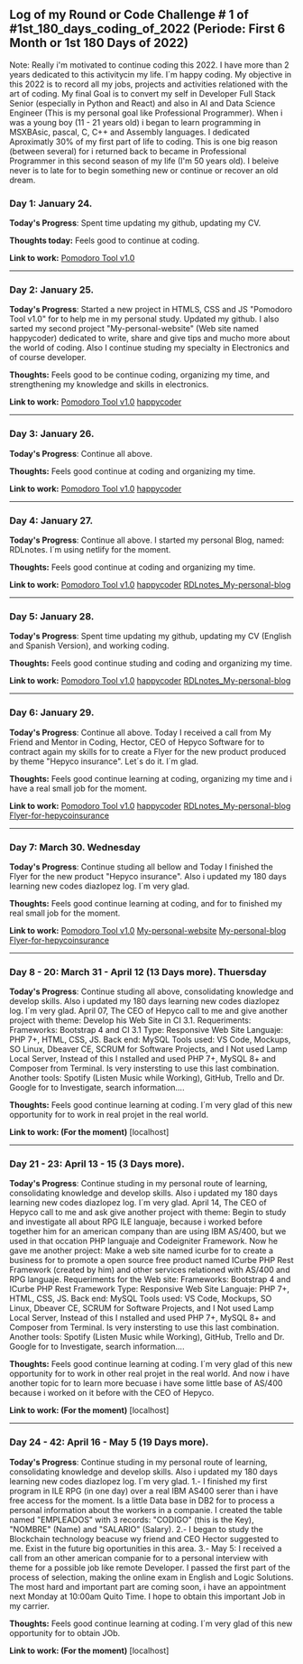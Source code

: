 
## Log of my Round or Code Challenge # 1 of #1st_180_days_coding_of_2022 (Periode: First 6 Month or 1st 180 Days of 2022)

Note: Really i'm motivated to continue coding this 2022. I have more than 2 years dedicated to this activitycin my life. I´m happy coding. My objective in this 2022 is to record all my jobs, projects and activities relationed with the art of coding. My final Goal is to convert my self in Developer Full Stack Senior (especially in Python and React) and also in AI and Data Science Engineer (This is my personal goal like Professional Programmer). When i was a young boy (11 - 21 years old) i began to learn programming in MSXBAsic, pascal, C, C++ and Assembly languages. I dedicated Aproximatly 30% of my first part of life to coding. This is one big reason (between several) for i returned back to became in Professional Programmer in this second season of my life (I'm 50 years old). I beleive never is to late for to begin something new or continue or recover an old dream.    

### Day 1: January 24. 

**Today's Progress**: Spent time updating my github, updating my CV. 

**Thoughts today:** Feels good to continue at coding.

**Link to work:** [Pomodoro Tool v1.0](https://github.com/ronnynations21/Pomodoro-tool-v1.0)
*******************************************************************************************************************************************
### Day 2: January 25. 

**Today's Progress**: Started a new project in HTMLS, CSS and JS "Pomodoro Tool v1.0" for to help me in my personal study. Updated my github. I also sarted my second project "My-personal-website" (Web site named happycoder) dedicated to write, share and give tips and mucho more about the world of coding. Also I continue studing my specialty in Electronics and of course developer.

**Thoughts:** Feels good to be continue coding, organizing my time, and strengthening my knowledge and skills in electronics.

**Link to work:** [Pomodoro Tool v1.0](https://github.com/ronnynations21/Pomodoro-tool-v1.0)
                  [happycoder](https://github.com/ronnynations21/Happycoder)  
*******************************************************************************************************************************************
### Day 3: January 26. 

**Today's Progress**: Continue all above.

**Thoughts:** Feels good continue at coding and organizing my time.

**Link to work:** [Pomodoro Tool v1.0](https://github.com/ronnynations21/Pomodoro-tool-v1.0)
                  [happycoder](https://github.com/ronnynations21/Happycoder)  
******************************************************************************************************************************************
### Day 4: January 27. 

**Today's Progress**: Continue all above. I started my personal Blog, named: RDLnotes. I´m using netlify for the moment. 

**Thoughts:** Feels good continue at coding and organizing my time.

**Link to work:** [Pomodoro Tool v1.0](https://github.com/ronnynations21/Pomodoro-tool-v1.0)
                  [happycoder](https://github.com/ronnynations21/Happycoder) 
                  [RDLnotes_My-personal-blog](https://github.com/ronnynations21/RDLnotes_My_personal_blog)
******************************************************************************************************************************************
### Day 5: January 28. 

**Today's Progress**: Spent time updating my github, updating my CV (English and Spanish Version), and working coding. 

**Thoughts:** Feels good continue studing and coding and organizing my time.

**Link to work:** [Pomodoro Tool v1.0](https://github.com/ronnynations21/Pomodoro-tool-v1.0)
                  [happycoder](https://github.com/ronnynations21/Happycoder) 
                  [RDLnotes_My-personal-blog](https://github.com/ronnynations21/RDLnotes_My_personal_blog)
******************************************************************************************************************************************
### Day 6: January 29. 

**Today's Progress**: Continue all above. Today I received a call from My Friend and Mentor in Coding, Hector, CEO of Hepyco Software for to contract again my skills for to create a Flyer for the new product produced by theme "Hepyco insurance". Let´s do it. I´m glad.

**Thoughts:** Feels good continue learning at coding, organizing my time and i have a real small job for the moment. 

**Link to work:** [Pomodoro Tool v1.0](https://github.com/ronnynations21/Pomodoro-tool-v1.0)
                  [happycoder](https://github.com/ronnynations21/Happycoder) 
                  [RDLnotes_My-personal-blog](https://github.com/ronnynations21/RDLnotes_My_personal_blog)
                  [Flyer-for-hepycoinsurance](https://hepyco.com/page-seguros.html)
                  
******************************************************************************************************************************************
### Day 7: March 30. Wednesday

**Today's Progress**: Continue studing all bellow and Today I finished the Flyer for the new product "Hepyco insurance". Also i updated my 180 days learning new codes diazlopez log. I´m very glad.

**Thoughts:** Feels good continue learning at coding, and for to finished my real small job for the moment. 

**Link to work:** [Pomodoro Tool v1.0](https://github.com/ronnynations21/Pomodoro-tool-v1.0)
                  [My-personal-website](https://github.com/ronnynations21/My-personal-website)
                  [My-personal-blog](https://github.com/ronnynations21/My-personal-blog)
                  [Flyer-for-hepycoinsurance](https://hepyco.com/page-seguros.html)
                  
******************************************************************************************************************************************
### Day 8 - 20: March 31 - April 12 (13 Days more). Thuersday

**Today's Progress**: Continue studing all above, consolidating knowledge and develop skills. Also i updated my 180 days learning new codes diazlopez log. I´m very glad. 
April 07, The CEO of Hepyco call to me and give another project with theme: Develop his Web Site in CI 3.1.
Requeriments:
Frameworks: Bootstrap 4 and CI 3.1
Type: Responsive Web Site 
Languaje: PHP 7+, HTML, CSS, JS.
Back end: MySQL
Tools used: VS Code, Mockups, SO Linux, Dbeaver CE, SCRUM for Software Projects, and I Not used Lamp Local Server, Instead of this I nstalled and used PHP 7+, MySQL 8+ and Composer from Terminal. Is very instersting to use this last combination. Another tools: Spotify (Listen Music while Working), GitHub, Trello and Dr. Google for to Investigate, search information....

**Thoughts:** Feels good continue learning at coding. I´m very glad of this new opportunity for to work in real projet in the real world. 

**Link to work: (For the moment)** [localhost]
*******************************************************************************************************************************************
### Day 21 - 23: April 13 - 15 (3 Days more). 

**Today's Progress**: Continue studing in my personal route of learning, consolidating knowledge and develop skills. Also i updated my 180 days learning new codes diazlopez log. I´m very glad. 
April 14, The CEO of Hepyco call to me and ask give another project with theme: Begin to study and investigate all about RPG ILE languaje, because i worked before together him for an american company than are using IBM AS/400, but we used in that occation PHP languaje and Codeigniter Framework. Now he gave me another project: Make a web site named icurbe for to create a business for to promote a open source free product named ICurbe PHP Rest Framework (created by him) and other services relationed with AS/400 and RPG languaje. 
Requeriments for the Web site:
Frameworks: Bootstrap 4 and ICurbe PHP Rest Framework
Type: Responsive Web Site 
Languaje: PHP 7+, HTML, CSS, JS.
Back end: MySQL
Tools used: VS Code, Mockups, SO Linux, Dbeaver CE, SCRUM for Software Projects, and I Not used Lamp Local Server, Instead of this I nstalled and used PHP 7+, MySQL 8+ and Composer from Terminal. Is very instersting to use this last combination. Another tools: Spotify (Listen Music while Working), GitHub, Trello and Dr. Google for to Investigate, search information....

**Thoughts:** Feels good continue learning at coding. I´m very glad of this new opportunity for to work in other real projet in the real world. And now i have another topic for to learn more becuase i have some little base of AS/400 because i worked on it before with the CEO of Hepyco. 

**Link to work: (For the moment)** [localhost]
*******************************************************************************************************************************************

### Day 24 - 42: April 16 - May 5 (19 Days more). 

**Today's Progress**: Continue studing in my personal route of learning, consolidating knowledge and develop skills. Also i updated my 180 days learning new codes diazlopez log. I´m very glad. 
1.- I finished my first program in ILE RPG (in one day) over a real IBM AS400 serer than i have free access for the moment. Is a little Data base in DB2 for to process a personal information about the workers in a companie. I created the table named "EMPLEADOS" with 3 records: "CODIGO" (this is the Key), "NOMBRE" (Name) and "SALARIO" (Salary). 
2.- I began to study the Blockchain technology beacuse wy friend and CEO Hector suggested to me. Exist in the future big oportunities in this area.
3.- May 5: I received a call from an other american companie for to a personal interview with theme for a possible job like remote Developer. I passed the first part of the process of selection, making the online exam in English and Logic Solutions. The most hard and important part are coming soon, i have an appointment next Monday at 10:00am Quito Time. I hope to obtain this important Job in my carrier. 

**Thoughts:** Feels good continue learning at coding. I´m very glad of this new opportunity for to obtain JOb. 

**Link to work: (For the moment)** [localhost]
